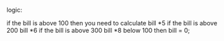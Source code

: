 logic:


if the bill is above 100 
then you need to calculate bill *5
if the bill is above 200 
bill *6
if the bill is above 300 bill *8
below 100 
then bill = 0;
